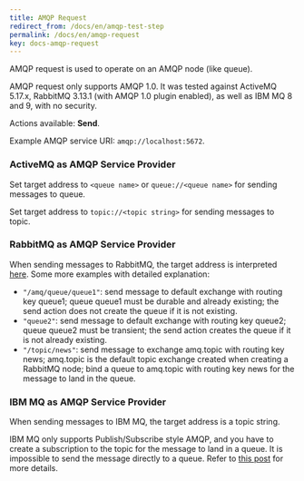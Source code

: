 ```yaml
---
title: AMQP Request
redirect_from: /docs/en/amqp-test-step
permalink: /docs/en/amqp-request
key: docs-amqp-request
---
```

AMQP request is used to operate on an AMQP node (like queue).

AMQP request only supports AMQP 1.0. It was tested against ActiveMQ 5.17.x, RabbitMQ 3.13.1 (with AMQP 1.0 plugin enabled), as well as IBM MQ 8 and 9, with no security.

Actions available: **Send**.

Example AMQP service URI: `amqp://localhost:5672`.

### ActiveMQ as AMQP Service Provider
Set target address to `<queue name>` or `queue://<queue name>` for sending messages to queue.

Set target address to `topic://<topic string>` for sending messages to topic.

### RabbitMQ as AMQP Service Provider
When sending messages to RabbitMQ, the target address is interpreted [here](https://github.com/rabbitmq/rabbitmq-amqp1.0#routing-and-addressing). Some more examples with detailed explanation:

- `"/amq/queue/queue1"`: send message to default exchange with routing key queue1; queue queue1 must be durable and already existing; the send action does not create the queue if it is not existing.
- `"queue2"`: send message to default exchange with routing key queue2; queue queue2 must be transient; the send action creates the queue if it is not already existing.
- `"/topic/news"`: send message to exchange amq.topic with routing key news; amq.topic is the default topic exchange created when creating a RabbitMQ node; bind a queue to amq.topic with routing key news for the message to land in the queue.

### IBM MQ as AMQP Service Provider
When sending messages to IBM MQ, the target address is a topic string.

IBM MQ only supports Publish/Subscribe style AMQP, and you have to create a subscription to the topic for the message to land in a queue. It is impossible to send the message directly to a queue. Refer to [this post](https://developer.ibm.com/messaging/2018/12/18/configuring-amqp-clients-to-interact-with-applications-that-put-to-or-get-from-mq-queues/) for more details.
